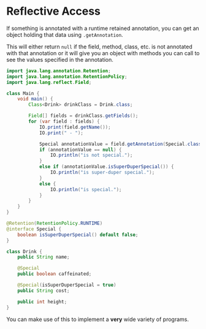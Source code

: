 # Reflective Access

If something is annotated with a runtime retained annotation,
you can get an object holding that data using `.getAnnotation`.

This will either return `null` if the field, method, class, etc. is not
annotated with that annotation or it will give you an object
with methods you can call to see the values specified in the annotation.

```java
import java.lang.annotation.Retention;
import java.lang.annotation.RetentionPolicy;
import java.lang.reflect.Field;

class Main {
    void main() {
        Class<Drink> drinkClass = Drink.class;

        Field[] fields = drinkClass.getFields();
        for (var field : fields) {
            IO.print(field.getName());
            IO.print(" - ");

            Special annotationValue = field.getAnnotation(Special.class);
            if (annotationValue == null) {
                IO.println("is not special.");
            }
            else if (annotationValue.isSuperDuperSpecial()) {
                IO.println("is super-duper special.");
            }
            else {
                IO.println("is special.");
            }
        }
    }
}

@Retention(RetentionPolicy.RUNTIME)
@interface Special {
    boolean isSuperDuperSpecial() default false;
}

class Drink {
    public String name;

    @Special
    public boolean caffeinated;

    @Special(isSuperDuperSpecial = true)
    public String cost;

    public int height;
}
```

You can make use of this to implement a **very** wide variety of programs.